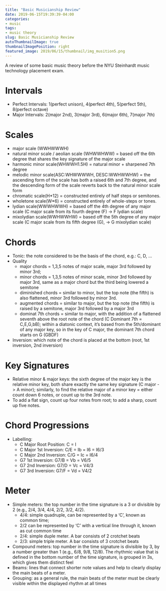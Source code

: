 ```yaml
---
title: "Basic Musicianship Review"
date: 2019-06-15T19:39:39-04:00
categories:
- music
tags:
- music theory
slug: Basic Musicianship Review
autoThumbnailImage: true
thumbnailImagePosition: right
featured_image: 2019/06/15/thumbnail/img_musition5.png
---
```


A review of some basic music theory before the NYU Steinhardt music technology placement exam.
<!--more-->
<!-- toc -->

# Intervals

* Perfect Intervals: 1(perfect unison), 4(perfect 4th), 5(perfect 5th), 8(perfect octave)
* Major Intervals: 2(major 2nd), 3(major 3rd), 6(major 6th), 7(major 7th)

# Scales

* major scale (WWHWWWH)
* natural minor scale / aeolian scale (WHWWHWW) = based off the 6th degree that shares the key signature of the major scale
* harmonic minor scale(WHWWH1.5H) = natural minor + sharpened 7th degree
* melodic minor scale(ASC:WHWWWWH, DESC:WWHWWHW) =  the ascending form of the scale has both a raised 6th and 7th degree, and the descending form of the scale reverts back to the natural minor scale form
* chromatic scale(H*12) = constructed entirely of half steps or semitones.
* wholetone scale(W*6) = constructed entirely of whole-steps or tones.
* lydian scale(WWWHWWH) = based off the 4th degree of any major scale (C major scale from its fourth degree (F) -> F lydian scale)
* mixolydian scale(WWHWWHW) = based off the 5th degree of any major scale (C major scale from its fifth degree (G), -> G mixolydian scale)

# Chords

* Tonic: the note considered to be the basis of the chord, e.g.: C, D, …
* Quality
    * major chords = 1,3,5 notes of major scale, major 3rd followed by minor 3rd; 
    * minor chords = 1,3,5 notes of minor scale, minor 3rd followed by major 3rd, same as a major chord but the third being lowered a semitone
    * diminished chords = similar to minor, but the top note (the fifth) is also flattened, minor 3rd followed by minor 3rd.
    * augmented chords = similar to major, but the top note (the fifth) is raised by a semitone, major 3rd followed by a major 3rd
    * dominat 7th chords = similar to major, with the addition of a flattened seventh above the root note of the chord (C Dominant 7th = C,E,G,bB); within a diatonic context, it’s based from the 5th/dominant of any major key, so in the key of C major, the dominant 7th chord starts on G (GBDF)
* Inversion: which note of the chord is placed at the bottom (root, 1st inversion, 2nd inversion)

# Key Signatures

* Relative minor & major keys: the sixth degree of the major key is the relative minor key, both share exactly the same key signature (C major -> A minor); similarly, to find the relative major of a minor key = either count down 6 notes, or count up to the 3rd note.
* To add a flat sign, count up four notes from root; to add a sharp, count up five notes.

# Chord Progressions

* Labelling: 
    * C Major Root Position: C = I
    * C Major 1st Inversion: C/E = Ib = I6 = I6/3
    * C Major 2nd Inversion: C/G = Ic = I6/4
    * G7 1st Inversion: G7/B = Vb = V6/5
    * G7 2nd Inversion: G7/D = Vc = V4/3
    * G7 3rd Inversion: G7/F = Vd = V4/2

# Meter

* Simple meters: the top number in the time signature is a 3 or divisible by 2 (e.g., 2/4, 3/4, 4/4, 2/2, 3/2, 4/2). 
    * 4/4: simple quadruple, can be represented by a ‘C’, known as common time; 
    * 2/2 can be represented by ‘C’ with a vertical line through it, known as cut common time
    * 2/4: simple duple meter. A bar consists of 2 crotchet beats
    * 2/3: simple triple meter. A bar consists of 3 crotchet beats
* Compound meters: top number in the time signature is divisible by 3, by a number greater than 1 (e.g., 6/8, 9/8, 12/8). The rhythmic value that is defined in the bottom number of the time signature, is grouped in 3s, which gives them distinct feel
* Beams: lines that connect shorter note values and help to clearly display the main beats of a meter.
* Grouping: as a general rule, the main beats of the meter must be clearly visible within the displayed rhythm at all times
